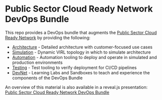 # Public Sector Cloud Ready Network DevOps Bundle

This repo provides a DevOps bundle that augments the [Public Sector Cloud Ready Network](docs/CRN_Overview.md) by providing
the following:

* [Architecture](docs/architecture.md) - Detailed architecture with customer-focused use cases
* [Simulation](docs/simulation.md#topology) - Dynamic VIRL topology in which to simulate architecture
* [Automation](docs/automation.md) - Automation tooling to deploy and operate in simulated and production environments
* [Testing](docs/testing.md) - Test tooling to verify deployment for CI/CD pipelines
* [DevNet](docs/devnet.md) - Learning Labs and Sandboxes to teach and experience the components of the DevOps Bundle

An overview of this material is also available in a reveal.js presentation: [Public Sector Cloud Ready Network DevOps Bundle](https://ciscodevnet.github.io/ps-crn/)